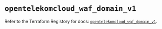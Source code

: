 # `opentelekomcloud_waf_domain_v1`

Refer to the Terraform Registory for docs: [`opentelekomcloud_waf_domain_v1`](https://registry.terraform.io/providers/opentelekomcloud/opentelekomcloud/1.35.15/docs/resources/waf_domain_v1).
